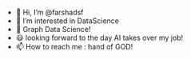 - 👋 Hi, I’m @farshadsf
- 👀 I’m interested in DataScience
- 🌱 Graph Data Science!
- 😃 looking forward to the day AI takes over my job! 
- 📫 How to reach me : hand of GOD!

<!---
farshadsf/farshadsf is a ✨ special ✨ repository because its `README.md` (this file) appears on your GitHub profile.
You can click the Preview link to take a look at your changes.

